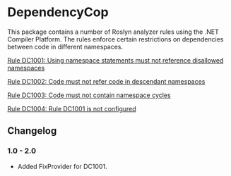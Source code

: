 # DependencyCop

This package contains a number of Roslyn analyzer rules using the .NET Compiler Platform. The rules enforce certain restrictions on dependencies between code in different namespaces.

[Rule DC1001: Using namespace statements must not reference disallowed namespaces](https://github.com/larsiver/DependencyCop/blob/main/Liversen.DependencyCop/Documentation/DC1001.md)

[Rule DC1002: Code must not refer code in descendant namespaces](https://github.com/larsiver/DependencyCop/blob/main/Liversen.DependencyCop/Documentation/DC1002.md)

[Rule DC1003: Code must not contain namespace cycles](https://github.com/larsiver/DependencyCop/blob/main/Liversen.DependencyCop/Documentation/DC1003.md)

[Rule DC1004: Rule DC1001 is not configured](https://github.com/larsiver/DependencyCop/blob/main/Liversen.DependencyCop/Documentation/DC1004.md)

## Changelog

### 1.0 - 2.0
- Added FixProvider for DC1001.